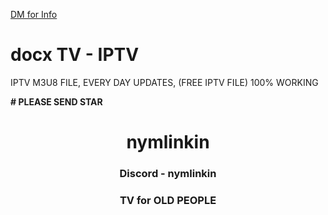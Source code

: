 
<a target="_blank" href="https://t.me/nymlinkin/">DM for Info</a>


# docx TV - IPTV 
IPTV M3U8 FILE, EVERY DAY UPDATES, (FREE IPTV FILE) 100% WORKING


**# PLEASE SEND STAR**



<h1 align="center">nymlinkin</h1>
<h3 align="center">Discord - nymlinkin</h3>
<h3 align="center">TV for OLD PEOPLE</h3>

